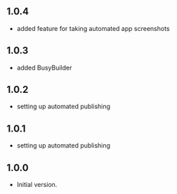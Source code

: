 ## 1.0.4

- added feature for taking automated app screenshots

## 1.0.3

- added BusyBuilder

## 1.0.2

- setting up automated publishing

## 1.0.1

- setting up automated publishing

## 1.0.0

- Initial version.
